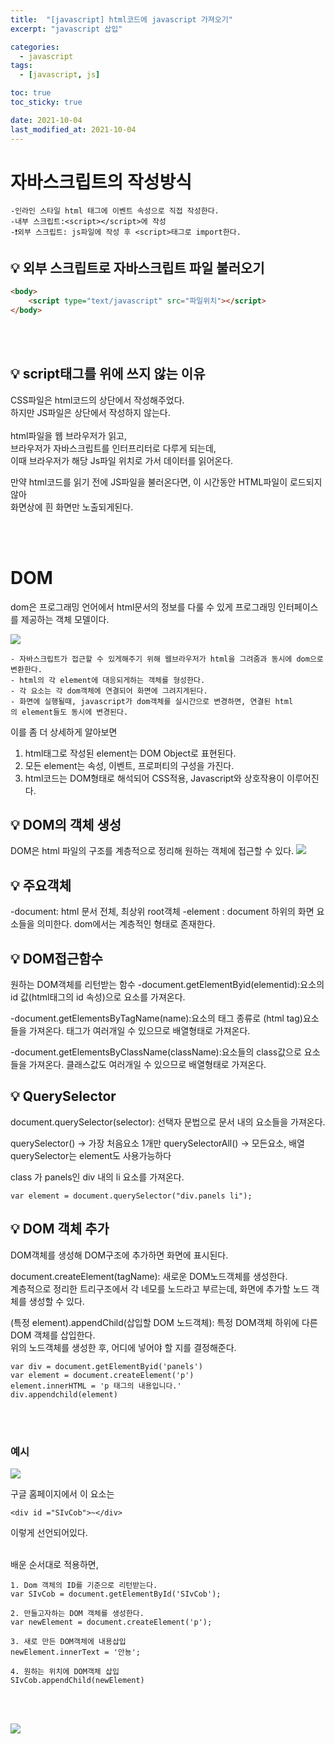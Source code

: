 ```yaml
---
title:  "[javascript] html코드에 javascript 가져오기"
excerpt: "javascript 삽입"

categories:
  - javascript
tags:
  - [javascript, js]

toc: true
toc_sticky: true

date: 2021-10-04
last_modified_at: 2021-10-04
---
```


# 자바스크립트의 작성방식
```
-인라인 스타일 html 태그에 이벤트 속성으로 직접 작성한다.
-내부 스크립트:<script></script>에 작성
-❗️외부 스크립트: js파일에 작성 후 <script>태그로 import한다.
```

## 💡 외부 스크립트로 자바스크립트 파일 불러오기
```html
<body>
    <script type="text/javascript" src="파일위치"></script>
</body>
```

<br><br>

## 💡 script태그를 위에 쓰지 않는 이유

CSS파일은 html코드의 상단에서 작성해주었다.  
하지만 JS파일은 상단에서 작성하지 않는다.  
<br>
html파일을 웹 브라우저가 읽고,  
브라우저가 자바스크립트를 인터프리터로 다루게 되는데,  
이때 브라우저가 해당 Js파일 위치로 가서 데이터를 읽어온다.  

만약 html코드를 읽기 전에 JS파일을 불러온다면, 이 시간동안 HTML파일이 로드되지 않아  
화면상에 흰 화면만 노출되게된다.

<br>
<br>


# DOM

dom은 프로그래밍 언어에서 html문서의 정보를 다룰 수 있게 프로그래밍 인터페이스를 제공하는 객체 모델이다.  

<img src="https://user-images.githubusercontent.com/76278794/137271716-4e6d4813-6664-4226-86c2-63170ad3cf20.jpeg">

    - 자바스크립트가 접근할 수 있게해주기 위해 웹브라우저가 html을 그려줌과 동시에 dom으로 변환한다.  
    - html의 각 element에 대응되게하는 객체를 형성한다.  
    - 각 요소는 각 dom객체에 연결되어 화면에 그려지게된다. 
    - 화면에 실행될때, javascript가 dom객체를 실시간으로 변경하면, 연결된 html
    의 element들도 동시에 변경된다.

이를 좀 더 상세하게 알아보면

1. html태그로 작성된 element는 DOM Object로 표현된다.
2. 모든 element는 속성, 이벤트, 프로퍼티의 구성을 가진다.
3. html코드는 DOM형태로 해석되어 CSS적용, Javascript와 상호작용이 이루어진다.

## 💡 DOM의 객체 생성
DOM은 html 파일의 구조를 계층적으로 정리해 원하는 객체에 접근할 수 있다.
<img src="https://user-images.githubusercontent.com/76278794/137275947-033e49df-a77b-4631-9e2c-84f7de2390b8.jpeg">



## 💡 주요객체
-document: html 문서 전체, 최상위 root객체
-element : document 하위의 화면 요소들을 의미한다. dom에서는 계층적인 형태로 존재한다.





## 💡 DOM접근함수
원하는 DOM객체를 리턴받는 함수
-document.getElementByid(elementid):요소의 id 값(html태그의 id 속성)으로 요소를 가져온다.

-document.getElementsByTagName(name):요소의 태그 종류로 (html tag)요소들을 가져온다.
태그가 여러개일 수 있으므로 배열형태로 가져온다.

-document.getElementsByClassName(className):요소들의 class값으로 요소들을 가져온다.
클래스값도 여러개일 수 있으므로 배열형태로 가져온다.

## 💡 QuerySelector

document.querySelector(selector): 선택자 문법으로 문서 내의 요소들을 가져온다.


querySelector() -> 가장 처음요소 1개만
querySelectorAll() -> 모든요소, 배열
querySelector는 element도 사용가능하다


class 가 panels인 div 내의 li 요소를 가져온다.
```
var element = document.querySelector("div.panels li");
```


## 💡 DOM 객체 추가
DOM객체를 생성해 DOM구조에 추가하면 화면에 표시된다.


document.createElement(tagName): 새로운 DOM노드객체를 생성한다.  
계층적으로 정리한 트리구조에서 각 네모를 노드라고 부르는데, 화면에 추가할 노드 객체를 생성할 수 있다.


(특정 element).appendChild(삽입할 DOM 노드객체): 특정 DOM객체 하위에 다른 DOM 객체를 삽입한다.  
위의 노드객체를 생성한 후, 어디에 넣어야 할 지를 결정해준다.

```
var div = document.getElementByid('panels')
var element = document.createElement('p')
element.innerHTML = 'p 태그의 내용입니다.'
div.appendchild(element)

```
<br><br>

### 예시

<img src="https://user-images.githubusercontent.com/76278794/137424142-660432f0-2378-4ecd-b369-f9aad00ad420.png">  

구글 홈페이지에서 이 요소는 

```
<div id ="SIvCob">~</div>
```
이렇게 선언되어있다. 
<br><br>

배운 순서대로 적용하면,

```
1. Dom 객체의 ID를 기준으로 리턴받는다.
var SIvCob = document.getElementById('SIvCob');

2. 만들고자하는 DOM 객체를 생성한다.
var newElement = document.createElement('p');

3. 새로 만든 DOM객체에 내용삽입
newElement.innerText = '안뇽';

4. 원하는 위치에 DOM객체 삽입
SIvCob.appendChild(newElement)
```
<br><br>

<img src="https://user-images.githubusercontent.com/76278794/137424639-a41d0697-5143-4537-917f-10d6701577f6.png">


